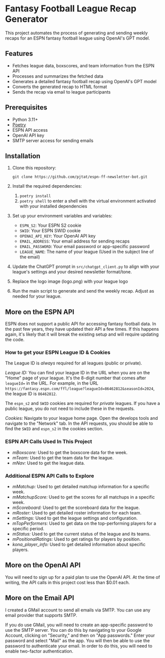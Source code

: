 # Fantasy Football League Recap Generator

This project automates the process of generating and sending weekly recaps for an ESPN fantasy football league using OpenAI's GPT model.

## Features

- Fetches league data, boxscores, and team information from the ESPN API
- Processes and summarizes the fetched data
- Generates a detailed fantasy football recap using OpenAI's GPT model
- Converts the generated recap to HTML format
- Sends the recap via email to league participants

## Prerequisites

- Python 3.11+
- [Poetry](https://python-poetry.org/docs/#installing-with-the-official-installer)
- ESPN API access
- OpenAI API key
- SMTP server access for sending emails

## Installation

1. Clone this repository:
   ```
   git clone https://github.com/pjtat/espn-ff-newsletter-bot.git
   ```

2. Install the required dependencies:
    1. `poetry install`
    2. `poetry shell` to enter a shell with the virtual environment activated with your installed dependencies

3. Set up your environment variables and variables:
   - `ESPN_S2`: Your ESPN S2 cookie
   - `SWID`: Your ESPN SWID cookie
   - `OPENAI_API_KEY`: Your OpenAI API key
   - `EMAIL_ADDRESS`: Your email address for sending recaps
   - `EMAIL_PASSWORD`: Your email password or app-specific password
   - `LEAGUE_NAME`: The name of your league (Used in the subject line of the email)

4. Update the ChatGPT prompt in `src/chatgpt_client.py` to align with your league's settings and your desired newsletter format/tone. 

5. Replace the logo image (logo.png) with your league logo 

6. Run the main script to generate and send the weekly recap. Adjust as needed for your league.

## More on the ESPN API

ESPN does not support a public API for accessing fantasy football data. In the past few years, they have updated their API a few times. If this happens again, it's likely that it will break the existing setup and will require updating the code.

### How to get your ESPN League ID & Cookies

The League ID is *always* required for all leagues (public or private).

*League ID:* You can find your league ID in the URL when you are on the "Home" page of your league. It's the 8-digit number that comes after `leagueId=` in the URL. For example, in the URL `https://fantasy.espn.com/ffl/league?leagueId=86462812&seasonId=2024`, the league ID is `86462812`.

The `espn_s2` and `SWID` cookies are required for *private* leagues. If you have a public league, you do not need to include these in the requests.

*Cookies:* Navigate to your league home page. Open the develops tools and navigate to the "Network" tab. In the API requests, you should be able to find the `SWID` and `espn_s2` in the cookies section.

### ESPN API Calls Used In This Project
- *mBoxscore:* Used to get the boxscore data for the week.
- *mTeam:* Used to get the team data for the league.
- *mNav:* Used to get the league data.

### Additional ESPN API Calls to Explore
- *mMatchup:* Used to get detailed matchup information for a specific week.
- *mMatchupScore:* Used to get the scores for all matchups in a specific week.
- *mScoreboard:* Used to get the scoreboard data for the league.
- *mRoster:* Used to get detailed roster information for each team.
- *mSettings:* Used to get the league settings and configuration.
- *mTopPerformers:* Used to get data on the top-performing players for a specific period.
- *mStatus:* Used to get the current status of the league and its teams.
- *mPositionalRatings:* Used to get ratings for players by position.
- *kona_player_info:* Used to get detailed information about specific players.

## More on the OpenAI API

You will need to sign up for a paid plan to use the OpenAI API. At the time of writing, the API calls in this project cost less than $0.01 each. 

## More on the Email API

I created a GMail account to send all emails via SMTP. You can use any email provider that supports SMTP. 

If you do use GMail, you will need to create an app-specific password to use the SMTP server. You can do this by navigating to your Google Account, clicking on "Security," and then on "App passwords." Enter your password and select "Mail" as the app. You will then be able to use the password to authenticate your email. In order to do this, you will need to enable two-factor authentication.

